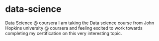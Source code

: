 # data-science
Data Science @ coursera
I am taking the Data science course from John Hopkins university @ coursera and feeling excited to work towards completing my certification on this very interesting topic.
